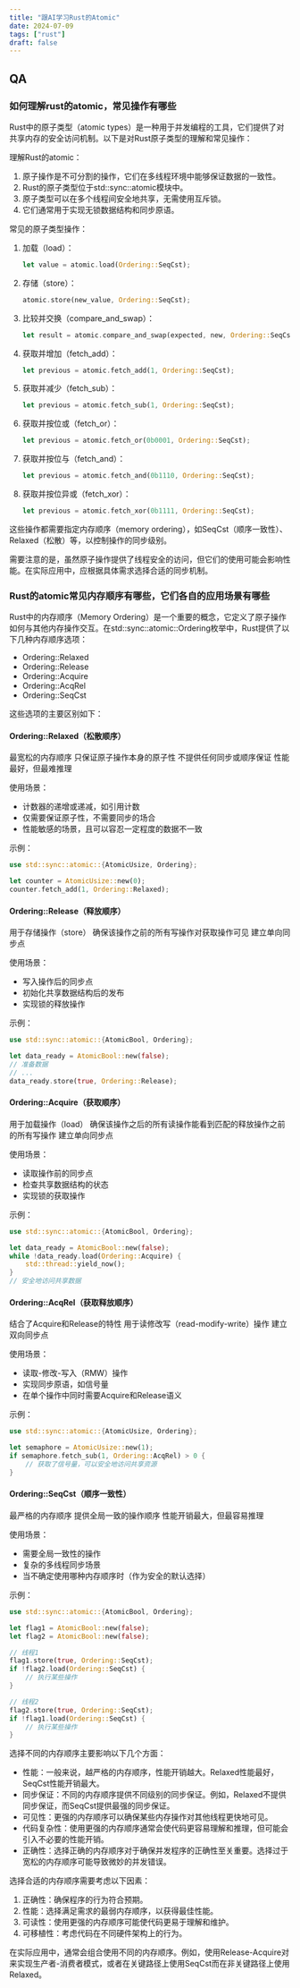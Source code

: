 ```yaml
---
title: "跟AI学习Rust的Atomic"
date: 2024-07-09
tags: ["rust"]
draft: false
---
```


## QA

### 如何理解rust的atomic，常见操作有哪些

Rust中的原子类型（atomic types）是一种用于并发编程的工具，它们提供了对共享内存的安全访问机制。以下是对Rust原子类型的理解和常见操作：

理解Rust的atomic：

1. 原子操作是不可分割的操作，它们在多线程环境中能够保证数据的一致性。
2. Rust的原子类型位于std::sync::atomic模块中。
3. 原子类型可以在多个线程间安全地共享，无需使用互斥锁。
4. 它们通常用于实现无锁数据结构和同步原语。

常见的原子类型操作：

1. 加载（load）：

   ```rust
   let value = atomic.load(Ordering::SeqCst);
   ```

2. 存储（store）：

   ```rust
   atomic.store(new_value, Ordering::SeqCst);
   ```

3. 比较并交换（compare_and_swap）：

   ```rust
   let result = atomic.compare_and_swap(expected, new, Ordering::SeqCst);
   ```

4. 获取并增加（fetch_add）：

   ```rust
   let previous = atomic.fetch_add(1, Ordering::SeqCst);
   ```

5. 获取并减少（fetch_sub）：

   ```rust
   let previous = atomic.fetch_sub(1, Ordering::SeqCst);
   ```

6. 获取并按位或（fetch_or）：

   ```rust
   let previous = atomic.fetch_or(0b0001, Ordering::SeqCst);
   ```

7. 获取并按位与（fetch_and）：

   ```rust
   let previous = atomic.fetch_and(0b1110, Ordering::SeqCst);
   ```

8. 获取并按位异或（fetch_xor）：

   ```rust
   let previous = atomic.fetch_xor(0b1111, Ordering::SeqCst);
   ```

这些操作都需要指定内存顺序（memory ordering），如SeqCst（顺序一致性）、Relaxed（松散）等，以控制操作的同步级别。

需要注意的是，虽然原子操作提供了线程安全的访问，但它们的使用可能会影响性能。在实际应用中，应根据具体需求选择合适的同步机制。

### Rust的atomic常见内存顺序有哪些，它们各自的应用场景有哪些
Rust中的内存顺序（Memory Ordering）是一个重要的概念，它定义了原子操作如何与其他内存操作交互。在std::sync::atomic::Ordering枚举中，Rust提供了以下几种内存顺序选项：

- Ordering::Relaxed
- Ordering::Release
- Ordering::Acquire
- Ordering::AcqRel
- Ordering::SeqCst

这些选项的主要区别如下：

#### Ordering::Relaxed（松散顺序）

最宽松的内存顺序
只保证原子操作本身的原子性
不提供任何同步或顺序保证
性能最好，但最难推理

使用场景：

- 计数器的递增或递减，如引用计数
- 仅需要保证原子性，不需要同步的场合
- 性能敏感的场景，且可以容忍一定程度的数据不一致

示例：

```rust
use std::sync::atomic::{AtomicUsize, Ordering};

let counter = AtomicUsize::new(0);
counter.fetch_add(1, Ordering::Relaxed);
```

#### Ordering::Release（释放顺序）

用于存储操作（store）
确保该操作之前的所有写操作对获取操作可见
建立单向同步点

使用场景：

- 写入操作后的同步点
- 初始化共享数据结构后的发布
- 实现锁的释放操作

示例：

```rust
use std::sync::atomic::{AtomicBool, Ordering};

let data_ready = AtomicBool::new(false);
// 准备数据
// ...
data_ready.store(true, Ordering::Release);
```


#### Ordering::Acquire（获取顺序）

用于加载操作（load）
确保该操作之后的所有读操作能看到匹配的释放操作之前的所有写操作
建立单向同步点

使用场景：

- 读取操作前的同步点
- 检查共享数据结构的状态
- 实现锁的获取操作

示例：

```rust
use std::sync::atomic::{AtomicBool, Ordering};

let data_ready = AtomicBool::new(false);
while !data_ready.load(Ordering::Acquire) {
    std::thread::yield_now();
}
// 安全地访问共享数据
```

#### Ordering::AcqRel（获取释放顺序）

结合了Acquire和Release的特性
用于读修改写（read-modify-write）操作
建立双向同步点

使用场景：

- 读取-修改-写入（RMW）操作
- 实现同步原语，如信号量
- 在单个操作中同时需要Acquire和Release语义

示例：

```rust
use std::sync::atomic::{AtomicUsize, Ordering};

let semaphore = AtomicUsize::new(1);
if semaphore.fetch_sub(1, Ordering::AcqRel) > 0 {
    // 获取了信号量，可以安全地访问共享资源
}
```

#### Ordering::SeqCst（顺序一致性）

最严格的内存顺序
提供全局一致的操作顺序
性能开销最大，但最容易推理

使用场景：

- 需要全局一致性的操作
- 复杂的多线程同步场景
- 当不确定使用哪种内存顺序时（作为安全的默认选择）

示例：

```rust
use std::sync::atomic::{AtomicBool, Ordering};

let flag1 = AtomicBool::new(false);
let flag2 = AtomicBool::new(false);

// 线程1
flag1.store(true, Ordering::SeqCst);
if !flag2.load(Ordering::SeqCst) {
    // 执行某些操作
}

// 线程2
flag2.store(true, Ordering::SeqCst);
if !flag1.load(Ordering::SeqCst) {
    // 执行某些操作
}
```

选择不同的内存顺序主要影响以下几个方面：

+ 性能：一般来说，越严格的内存顺序，性能开销越大。Relaxed性能最好，SeqCst性能开销最大。
+ 同步保证：不同的内存顺序提供不同级别的同步保证。例如，Relaxed不提供同步保证，而SeqCst提供最强的同步保证。
+ 可见性：更强的内存顺序可以确保某些内存操作对其他线程更快地可见。
+ 代码复杂性：使用更强的内存顺序通常会使代码更容易理解和推理，但可能会引入不必要的性能开销。
+ 正确性：选择正确的内存顺序对于确保并发程序的正确性至关重要。选择过于宽松的内存顺序可能导致微妙的并发错误。

选择合适的内存顺序需要考虑以下因素：

1. 正确性：确保程序的行为符合预期。
2. 性能：选择满足需求的最弱内存顺序，以获得最佳性能。
3. 可读性：使用更强的内存顺序可能使代码更易于理解和维护。
4. 可移植性：考虑代码在不同硬件架构上的行为。

在实际应用中，通常会组合使用不同的内存顺序。例如，使用Release-Acquire对来实现生产者-消费者模式，或者在关键路径上使用SeqCst而在非关键路径上使用Relaxed。

